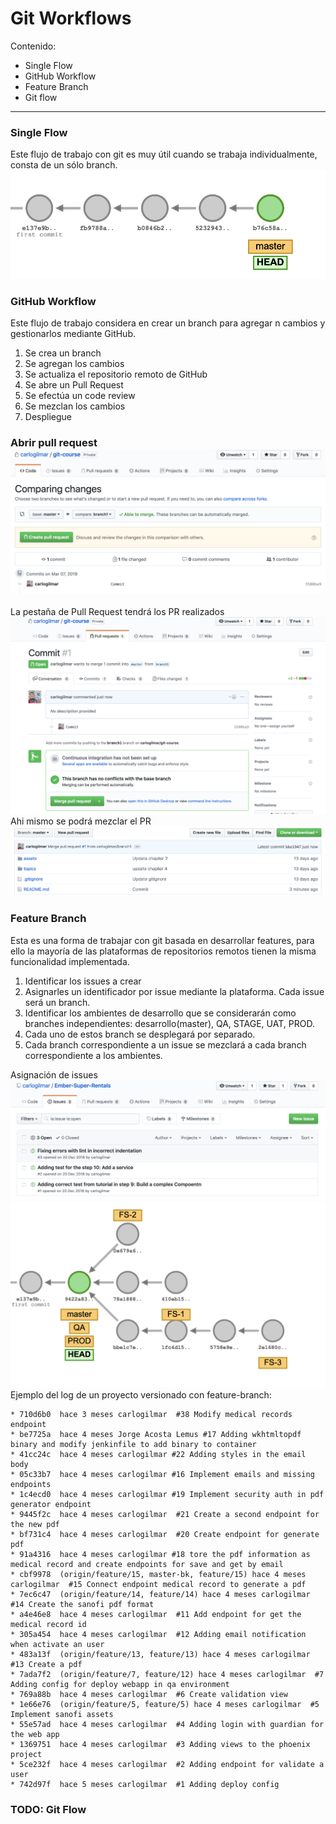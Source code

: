# Git Workflows

Contenido:

* Single Flow
* GitHub Workflow
* Feature Branch
* Git flow

---

### Single Flow

Este flujo de trabajo con git es muy útil cuando se trabaja individualmente, consta de un sólo branch.![](/assets/wf1.png)

### GitHub Workflow 

Este flujo de trabajo considera en crear un branch para agregar n cambios y gestionarlos mediante GitHub.

1. Se crea un branch
2. Se agregan los cambios
3. Se actualiza el repositorio remoto de GitHub
4. Se abre un Pull Request 
5. Se efectúa un code review
6. Se mezclan los cambios
7. Despliegue 

### Abrir pull request![](/assets/gw2.png)

La pestaña de Pull Request tendrá los PR realizados![](/assets/gw3.png)Ahi mismo se podrá mezclar el PR ![](/assets/gw4.png)  


### Feature Branch

Esta es una forma de trabajar con git basada en desarrollar features, para ello la mayoría de las plataformas de repositorios remotos tienen la misma funcionalidad implementada.

1. Identificar los issues a crear 
2. Asignarles un identificador por issue mediante la plataforma. Cada issue será un branch.
3. Identificar los ambientes de desarrollo que se considerarán como branches independientes: desarrollo\(master\), QA, STAGE, UAT, PROD.
4. Cada uno de estos branch se desplegará por separado. 
5. Cada branch correspondiente a un issue se mezclará a cada branch correspondiente a los ambientes.

Asignación de issues![](/assets/gw8.png)![](/assets/gw9.png)Ejemplo del log de un proyecto versionado con feature-branch:

```
* 710d6b0  hace 3 meses carlogilmar  #38 Modify medical records endpoint
* be7725a  hace 4 meses Jorge Acosta Lemus #17 Adding wkhtmltopdf binary and modify jenkinfile to add binary to container
* 41cc24c  hace 4 meses carlogilmar #22 Adding styles in the email body
* 05c33b7  hace 4 meses carlogilmar #16 Implement emails and missing endpoints
* 1c4ecd0  hace 4 meses carlogilmar #19 Implement security auth in pdf generator endpoint
* 9445f2c  hace 4 meses carlogilmar  #21 Create a second endpoint for the new pdf
* bf731c4  hace 4 meses carlogilmar  #20 Create endpoint for generate pdf
* 91a4316  hace 4 meses carlogilmar #18 tore the pdf information as medical record and create endpoints for save and get by email
* cbf9978  (origin/feature/15, master-bk, feature/15) hace 4 meses carlogilmar  #15 Connect endpoint medical record to generate a pdf
* 7ec6c47  (origin/feature/14, feature/14) hace 4 meses carlogilmar  #14 Create the sanofi pdf format
* a4e46e8  hace 4 meses carlogilmar  #11 Add endpoint for get the medical record id
* 305a454  hace 4 meses carlogilmar  #12 Adding email notification when activate an user
* 483a13f  (origin/feature/13, feature/13) hace 4 meses carlogilmar  #13 Create a pdf
* 7ada7f2  (origin/feature/7, feature/12) hace 4 meses carlogilmar  #7 Adding config for deploy webapp in qa environment
* 769a88b  hace 4 meses carlogilmar  #6 Create validation view
* 1e66e76  (origin/feature/5, feature/5) hace 4 meses carlogilmar  #5 Implement sanofi assets
* 55e57ad  hace 4 meses carlogilmar  #4 Adding login with guardian for the web app
* 1369751  hace 4 meses carlogilmar  #3 Adding views to the phoenix project
* 5ce232f  hace 4 meses carlogilmar  #2 Adding endpoint for validate a user
* 742d97f  hace 5 meses carlogilmar  #1 Adding deploy config
```

### TODO: Git Flow



